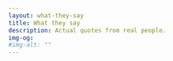 ```yaml
---
layout: what-they-say
title: What they say
description: Actual quotes from real people.
img-og: 
#img-alt: ""
---
```

